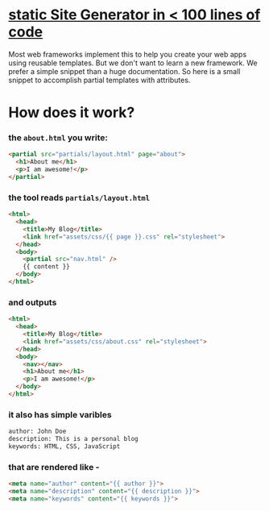 # [static Site Generator in < 100 lines of code](https://alexxx.co/static-site-generator.html)
Most web frameworks implement this to help you create your web apps using reusable templates.
But we don't want to learn a new framework. We prefer a simple snippet than a huge documentation.
So here is a small snippet to accomplish partial templates with attributes.

# How does it work?
### the ```about.html``` you write:
```html
<partial src="partials/layout.html" page="about">
  <h1>About me</h1>
  <p>I am awesome!</p>
</partial>
```

### the tool reads ```partials/layout.html```
```html
<html>
  <head>
    <title>My Blog</title>
    <link href="assets/css/{{ page }}.css" rel="stylesheet">
  </head>
  <body>
    <partial src="nav.html" />
    {{ content }}
  </body>
</html>
```
### and outputs
```html
<html>
  <head>
    <title>My Blog</title>
    <link href="assets/css/about.css" rel="stylesheet">
  </head>
  <body>
    <nav></nav>
    <h1>About me</h1>
    <p>I am awesome!</p>
  </body>
</html>
```
### it also has simple varibles
```html
author: John Doe
description: This is a personal blog
keywords: HTML, CSS, JavaScript
```
### that are rendered like -
```html
<meta name="author" content="{{ author }}">
<meta name="description" content="{{ description }}">
<meta name="keywords" content="{{ keywords }}">
```
